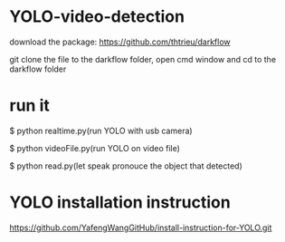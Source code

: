 # YOLO-video-detection
download the package: https://github.com/thtrieu/darkflow

git clone the file to the darkflow folder, open cmd window and cd to the darkflow folder
# run it
$ python realtime.py(run YOLO with usb camera)

$ python videoFile.py(run YOLO on video file)

$ python read.py(let speak pronouce the object that detected)


# YOLO installation instruction
https://github.com/YafengWangGitHub/install-instruction-for-YOLO.git
